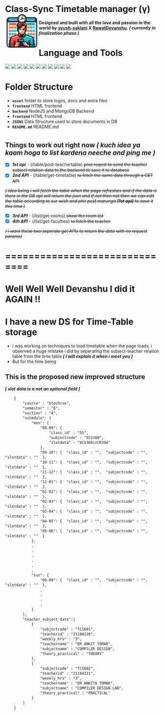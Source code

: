 # **Class-Sync Timetable manager (γ)** <img src="asset/image/logo.png" height="110" align="left"/>
**Designed and built with all the love and passion in the world by
<a class="link-danger" href="https://github.com/ayush-saklani"><b>ayush-saklani</b></a>
<b>X</b>
<a class="link-primary" href="https://github.com/RawatDevanshu"><b>RawatDevanshu</b></a>.
_( currently in finalization phase )_**

# **Language and Tools**

<div align="left">
<img src="https://cdn.jsdelivr.net/gh/devicons/devicon@latest/icons/html5/html5-original.svg" height="75"/>
<img src="https://cdn.jsdelivr.net/gh/devicons/devicon@latest/icons/css3/css3-original.svg" height="75"/>
<img src="https://cdn.jsdelivr.net/gh/devicons/devicon@latest/icons/javascript/javascript-original.svg" height="75"/>
<img src="https://cdn.jsdelivr.net/gh/devicons/devicon@latest/icons/bootstrap/bootstrap-original.svg"height="75"/>
<img src="https://static-00.iconduck.com/assets.00/node-js-icon-454x512-nztofx17.png"height="75"/>
<img src="https://upload.wikimedia.org/wikipedia/commons/b/bf/Status_iucn_EX_icon_blank.svg" height="75"/>
<img src="https://cdn.jsdelivr.net/gh/devicons/devicon@latest/icons/mongodb/mongodb-original-wordmark.svg" height="75"/>
<img src="https://cdn.jsdelivr.net/gh/devicons/devicon@latest/icons/mongoose/mongoose-original-wordmark.svg" height="75"/>
<img src="https://cdn.jsdelivr.net/gh/devicons/devicon@latest/icons/json/json-plain.svg" height="75"/>
<img src="https://cdn.jsdelivr.net/gh/devicons/devicon@latest/icons/npm/npm-original-wordmark.svg" height="75"/>
<img src="https://cdn.jsdelivr.net/gh/devicons/devicon/icons/python/python-original.svg" height="75"/>
</div>

# Folder Structure

- **`asset`** folder to store logos, docs and extra files
- **`frontend`** HTML frontend
- **`backend`** NodeJS and MongoDB Backend
- **`frontend`** HTML frontend
- **`JSONS`** Data Structure used to store documents in DB
- **`README.md`** README.md

#
#
#
#
#

## Things to work out right now _( kuch idea ya kaam hoga to list kardena neeche and ping me )_

- [x] **_1st api_** - (/table/post-teachertable)
      ~~post reqest to send the teacher subject relation data to the backend to save it to database~~
- [x] **_2nd API_** - (/table/get-timetable)
      ~~to fetch the same data through a GET API~~

~~_( idea being i will fetch the table when the page refreshes and if the data is there in the DB api will return the json and if not then not then we can edit the table according to our wish and phir post marunga **(1st api)** to save it this time )_~~
- [x] **_3rd API_** - (/list/get-rooms)
      ~~show the room list~~
- [x] **_4th API_** - (/list/get-faculties)
      ~~to fetch the teacher~~
      
~~_( i want these two seperate get APIs to return the data with no request params)_~~

# ==============================

# Well Well Well Devanshu I did it AGAIN !! 
# I have a new DS for Time-Table storage 
- i was working on techniques to load timetable when the page loads, i observed a huge mistake i did by seperating the subject-teacher relation table from the time table ***[ I will explain it when i meet you ]***
- But for the time being 

## This is the proposed new improved structure 
***[ slot data is a not an optional field ]***

		{
            "course" : "btechcse",
            "semester" : "6",
            "section" : "A",
            "schedule": {
                "mon": {
                    "08-09": { 
                        "class_id" : "55",
                        "subjectcode" : "XCS300", 
                        "slotdata" : "XCS300\nCR304"
                    },
                    "09-10": {  "class_id" : "",  "subjectcode" : "",  "slotdata" : ""  },
                    "10-11": {  "class_id" : "",  "subjectcode" : "",  "slotdata" : ""  },
                    "11-12": {  "class_id" : "",  "subjectcode" : "",  "slotdata" : ""  },
                    "12-01": {  "class_id" : "",  "subjectcode" : "",  "slotdata" : ""  },
                    "01-02": {  "class_id" : "",  "subjectcode" : "",  "slotdata" : ""  },
                    "02-03": {  "class_id" : "",  "subjectcode" : "",  "slotdata" : ""  },
                    "03-04": {  "class_id" : "",  "subjectcode" : "",  "slotdata" : ""  },
                    "04-05": {  "class_id" : "",  "subjectcode" : "",  "slotdata" : ""  },
                    "05-06": {  "class_id" : "",  "subjectcode" : "",  "slotdata" : ""  }
                },
                .
                .
                .
                .
                .
                .
                "sun": {
                    "08-09": {  "class_id" : "",  "subjectcode" : "",  "slotdata" : ""  },
                    .
                    .
                    .
                    .
                }
            },
            "teacher_subject_data":[
                {
                    "subjectcode" : "TCS601",
                    "teacherid" : "21184220",
                    "weekly_hrs" : "3",
                    "teachername" : "DR ANKIT TOMAR",
                    "subjectname" : "COMPILER DESIGN",
                    "theory_practical" : "THEORY"
                },
                {
                    "subjectcode" : "TCS602",
                    "teacherid" : "21184221",
                    "weekly_hrs" : "3",
                    "teachername" : "DR ANKITA TOMAR",
                    "subjectname" : "COMPILER DESIGN LAB",
                    "theory_practical" : "PRACTICAL"
                }
            ]
        }